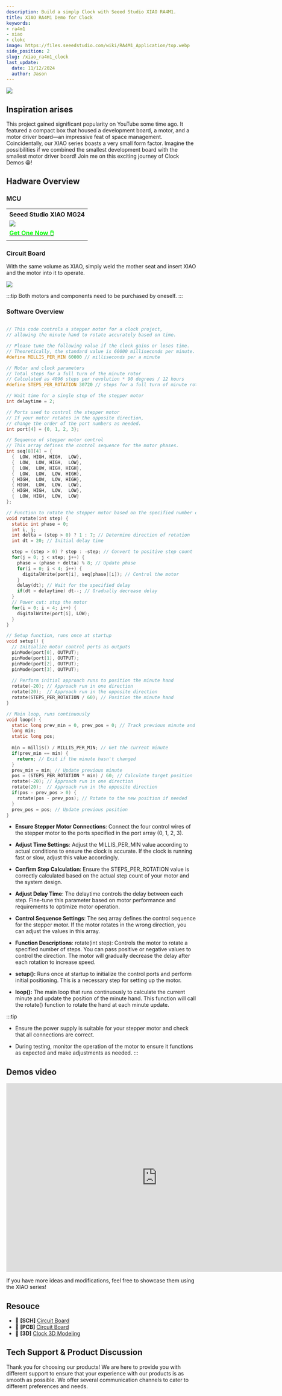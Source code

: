 ```yaml
---
description: Build a simplp Clock with Seeed Studio XIAO RA4M1.
title: XIAO RA4M1 Demo for Clock
keywords:
- ra4m1
- xiao
- clokc
image: https://files.seeedstudio.com/wiki/RA4M1_Application/top.webp
side_position: 2
slug: /xiao_ra4m1_clock
last_update:
  date: 11/12/2024
  author: Jason
---
```



<div style={{textAlign:'center'}}><img src="https://files.seeedstudio.com/wiki/RA4M1_Application/top2.png" style={{width:600, height:'auto'}}/></div>


## Inspiration arises

This project gained significant popularity on YouTube some time ago. It featured a compact box that housed a development board, a motor, and a motor driver board—an impressive feat of space management. Coincidentally, our XIAO series boasts a very small form factor. Imagine the possibilities if we combined the smallest development board with the smallest motor driver board! Join me on this exciting journey of Clock Demos 😀!

## Hadware Overview

### MCU

<div class="table-center">
	<table align="center">
		<tr>
			<th>Seeed Studio XIAO MG24</th>
		</tr>
		<tr>
			<td><div style={{textAlign:'center'}}><img src="https://files.seeedstudio.com/wiki/XIAO-R4AM1/img/2-102010551-Seeed-Studio-XIAO-RA4M1-45font.jpg" style={{width:300, height:'auto'}}/></div></td>
		</tr>
		<tr>
			<td><div class="get_one_now_container" style={{textAlign: 'center'}}>
				<a class="get_one_now_item" href="https://www.seeedstudio.com/Seeed-XIAO-RA4M1-p-5943.html">
				<strong><span><font color={'FFFFFF'} size={"4"}> Get One Now 🖱️</font></span></strong>
				</a>
			</div></td>
		</tr>
	</table>
</div>


### Circuit Board

With the same volume as XIAO, simply weld the mother seat and insert XIAO and the motor into it to operate.

<div style={{textAlign:'center'}}><img src="https://files.seeedstudio.com/wiki/RA4M1_Application/2.png" style={{width:500, height:'auto'}}/></div>

:::tip
Both motors and components need to be purchased by oneself.
:::

### Software Overview
```c

// This code controls a stepper motor for a clock project,
// allowing the minute hand to rotate accurately based on time.

// Please tune the following value if the clock gains or loses time.
// Theoretically, the standard value is 60000 milliseconds per minute.
#define MILLIS_PER_MIN 60000 // milliseconds per a minute

// Motor and clock parameters
// Total steps for a full turn of the minute rotor
// Calculated as 4096 steps per revolution * 90 degrees / 12 hours
#define STEPS_PER_ROTATION 30720 // steps for a full turn of minute rotor

// Wait time for a single step of the stepper motor
int delaytime = 2;

// Ports used to control the stepper motor
// If your motor rotates in the opposite direction,
// change the order of the port numbers as needed.
int port[4] = {0, 1, 2, 3};

// Sequence of stepper motor control
// This array defines the control sequence for the motor phases.
int seq[8][4] = {
  {  LOW, HIGH, HIGH,  LOW},
  {  LOW,  LOW, HIGH,  LOW},
  {  LOW,  LOW, HIGH, HIGH},
  {  LOW,  LOW,  LOW, HIGH},
  { HIGH,  LOW,  LOW, HIGH},
  { HIGH,  LOW,  LOW,  LOW},
  { HIGH, HIGH,  LOW,  LOW},
  {  LOW, HIGH,  LOW,  LOW}
};

// Function to rotate the stepper motor based on the specified number of steps
void rotate(int step) {
  static int phase = 0;
  int i, j;
  int delta = (step > 0) ? 1 : 7; // Determine direction of rotation
  int dt = 20; // Initial delay time

  step = (step > 0) ? step : -step; // Convert to positive step count
  for(j = 0; j < step; j++) {
    phase = (phase + delta) % 8; // Update phase
    for(i = 0; i < 4; i++) {
      digitalWrite(port[i], seq[phase][i]); // Control the motor
    }
    delay(dt); // Wait for the specified delay
    if(dt > delaytime) dt--; // Gradually decrease delay
  }
  // Power cut: stop the motor
  for(i = 0; i < 4; i++) {
    digitalWrite(port[i], LOW);
  }
}

// Setup function, runs once at startup
void setup() {
  // Initialize motor control ports as outputs
  pinMode(port[0], OUTPUT);
  pinMode(port[1], OUTPUT);
  pinMode(port[2], OUTPUT);
  pinMode(port[3], OUTPUT);
  
  // Perform initial approach runs to position the minute hand
  rotate(-20); // Approach run in one direction
  rotate(20);  // Approach run in the opposite direction
  rotate(STEPS_PER_ROTATION / 60); // Position the minute hand
}

// Main loop, runs continuously
void loop() {
  static long prev_min = 0, prev_pos = 0; // Track previous minute and position
  long min;
  static long pos;
  
  min = millis() / MILLIS_PER_MIN; // Get the current minute
  if(prev_min == min) {
    return; // Exit if the minute hasn't changed
  }
  prev_min = min; // Update previous minute
  pos = (STEPS_PER_ROTATION * min) / 60; // Calculate target position
  rotate(-20); // Approach run in one direction
  rotate(20);  // Approach run in the opposite direction
  if(pos - prev_pos > 0) {
    rotate(pos - prev_pos); // Rotate to the new position if needed
  }
  prev_pos = pos; // Update previous position
}

```

- **Ensure Stepper Motor Connections**:
Connect the four control wires of the stepper motor to the ports specified in the port array (0, 1, 2, 3).

- **Adjust Time Settings**:
Adjust the MILLIS_PER_MIN value according to actual conditions to ensure the clock is accurate. If the clock is running fast or slow, adjust this value accordingly.

- **Confirm Step Calculation**:
Ensure the STEPS_PER_ROTATION value is correctly calculated based on the actual step count of your motor and the system design.

- **Adjust Delay Time**:
The delaytime controls the delay between each step. Fine-tune this parameter based on motor performance and requirements to optimize motor operation.

- **Control Sequence Settings**:
The seq array defines the control sequence for the stepper motor. If the motor rotates in the wrong direction, you can adjust the values in this array.

- **Function Descriptions**:
rotate(int step): Controls the motor to rotate a specified number of steps. You can pass positive or negative values to control the direction. The motor will gradually decrease the delay after each rotation to increase speed.

- **setup():** Runs once at startup to initialize the control ports and perform initial positioning. This is a necessary step for setting up the motor.

- **loop():** The main loop that runs continuously to calculate the current minute and update the position of the minute hand. This function will call the rotate() function to rotate the hand at each minute update.

:::tip

- Ensure the power supply is suitable for your stepper motor and check that all connections are correct.

- During testing, monitor the operation of the motor to ensure it functions as expected and make adjustments as needed.
:::

## Demos video


<div class="table-center">
<iframe width="800" height="500" src="https://files.seeedstudio.com/wiki/RA4M1_Application/1.mp4" scrolling="no" border="0" frameborder="no" framespacing="0" allowfullscreen="true"> </iframe>
</div>


If you have more ideas and modifications, feel free to showcase them using the XIAO series!

## Resouce

- 📄 **[SCH]** [Circuit Board](https://files.seeedstudio.com/wiki/RA4M1_Application/2.zip)
- 📄 **[PCB]** [Circuit Board](https://files.seeedstudio.com/wiki/RA4M1_Application/xiao.pcb)
- 📄 **[3D]** [Clock 3D Modeling](https://files.seeedstudio.com/wiki/RA4M1_Application/clock.zip)


## Tech Support & Product Discussion

Thank you for choosing our products! We are here to provide you with different support to ensure that your experience with our products is as smooth as possible. We offer several communication channels to cater to different preferences and needs.

<div class="button_tech_support_container">
<a href="https://forum.seeedstudio.com/" class="button_forum"></a> 
<a href="https://www.seeedstudio.com/contacts" class="button_email"></a>
</div>

<div class="button_tech_support_container">
<a href="https://discord.gg/eWkprNDMU7" class="button_discord"></a> 
<a href="https://github.com/Seeed-Studio/wiki-documents/discussions/69" class="button_discussion"></a>
</div>